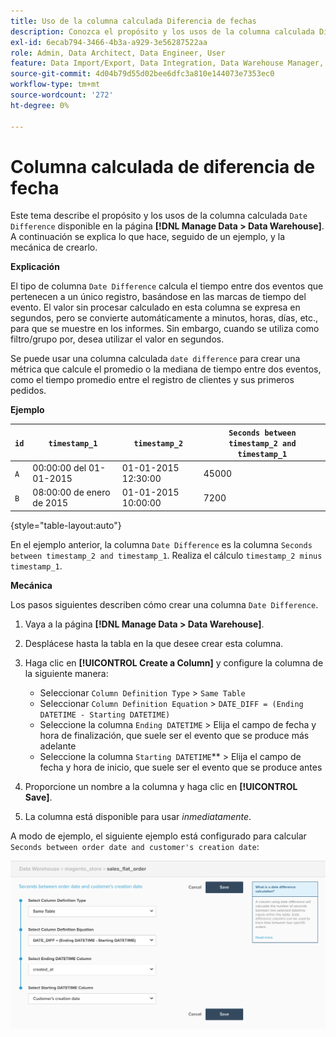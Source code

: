 ```yaml
---
title: Uso de la columna calculada Diferencia de fechas
description: Conozca el propósito y los usos de la columna calculada Diferencia de fechas.
exl-id: 6ecab794-3466-4b3a-a929-3e56287522aa
role: Admin, Data Architect, Data Engineer, User
feature: Data Import/Export, Data Integration, Data Warehouse Manager, Commerce Tables
source-git-commit: 4d04b79d55d02bee6dfc3a810e144073e7353ec0
workflow-type: tm+mt
source-wordcount: '272'
ht-degree: 0%

---
```


# Columna calculada de diferencia de fecha

Este tema describe el propósito y los usos de la columna calculada `Date Difference` disponible en la página **[!DNL Manage Data > Data Warehouse]**. A continuación se explica lo que hace, seguido de un ejemplo, y la mecánica de crearlo.

**Explicación**

El tipo de columna `Date Difference` calcula el tiempo entre dos eventos que pertenecen a un único registro, basándose en las marcas de tiempo del evento. El valor sin procesar calculado en esta columna se expresa en segundos, pero se convierte automáticamente a minutos, horas, días, etc., para que se muestre en los informes. Sin embargo, cuando se utiliza como filtro/grupo por, desea utilizar el valor en segundos.

Se puede usar una columna calculada `date difference` para crear una métrica que calcule el promedio o la mediana de tiempo entre dos eventos, como el tiempo promedio entre el registro de clientes y sus primeros pedidos.

**Ejemplo**

| **`id`** | **`timestamp_1`** | **`timestamp_2`** | **`Seconds between timestamp_2 and timestamp_1`** |
|--- |--- |--- |--- |
| `A` | 00:00:00 del 01-01-2015 | 01-01-2015 12:30:00 | 45000 |
| `B` | 08:00:00 de enero de 2015 | 01-01-2015 10:00:00 | 7200 |

{style="table-layout:auto"}


En el ejemplo anterior, la columna `Date Difference` es la columna `Seconds between timestamp_2 and timestamp_1`. Realiza el cálculo `timestamp_2 minus timestamp_1`.

**Mecánica**

Los pasos siguientes describen cómo crear una columna `Date Difference`.

1. Vaya a la página **[!DNL Manage Data > Data Warehouse]**.
1. Desplácese hasta la tabla en la que desee crear esta columna.
1. Haga clic en **[!UICONTROL Create a Column]** y configure la columna de la siguiente manera:
   * Seleccionar `Column Definition Type` > `Same Table`
   * Seleccionar `Column Definition Equation` > `DATE_DIFF = (Ending DATETIME - Starting DATETIME)`
   * Seleccione la columna `Ending DATETIME` > Elija el campo de fecha y hora de finalización, que suele ser el evento que se produce más adelante
   * Seleccione la columna `Starting DATETIME`** > Elija el campo de fecha y hora de inicio, que suele ser el evento que se produce antes

1. Proporcione un nombre a la columna y haga clic en **[!UICONTROL Save]**.
1. La columna está disponible para usar *inmediatamente*.

A modo de ejemplo, el siguiente ejemplo está configurado para calcular `Seconds between order date and customer's creation date`:

![Configuración de cálculo de diferencia de fecha que muestra selecciones de columna datetime](../../assets/date_diff.png)
